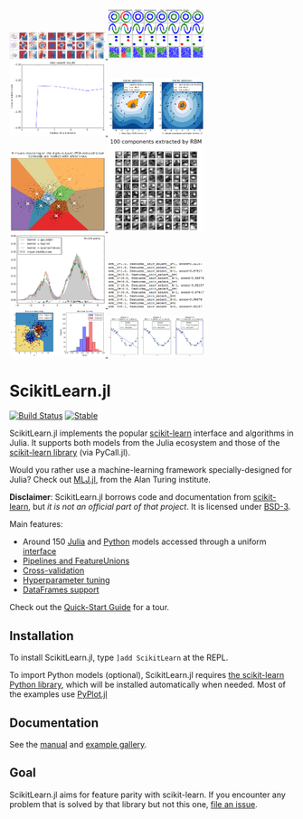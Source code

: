  <a href="./examples/Classifier_Comparison_Julia.ipynb"><img src="./docs/example_images/Classifier_Comparison_Julia.png" alt="# Classifier Comparison (Julia classifiers)" width="170"> </a>  <a href="./examples/Clustering_Comparison.ipynb"><img src="./docs/example_images/Clustering_Comparison.png" alt="# Comparing different clustering algorithms on toy datasets" width="170"> </a>  <a href="./examples/Density_Estimation_Julia.ipynb"><img src="./docs/example_images/Density_Estimation_Julia.png" alt="# Density Estimation for a mixture of Gaussians (using GaussianMixtures.jl)" width="170"> </a>  <a href="./examples/Outlier_Detection.ipynb"><img src="./docs/example_images/Outlier_Detection.png" alt="# Outlier detection with several methods" width="170"> </a>  <a href="./examples/Plot_Kmeans_Digits.ipynb"><img src="./docs/example_images/Plot_Kmeans_Digits.png" alt="# A demo of K-Means clustering on the handwritten digits data" width="170"> </a>  <a href="./examples/RBM.ipynb"><img src="./docs/example_images/RBM.png" alt="# Restricted Boltzmann Machine features for digit classification" width="170"> </a>  <a href="./examples/Simple_1D_Kernel_Density.ipynb"><img src="./docs/example_images/Simple_1D_Kernel_Density.png" alt="# Simple 1D Kernel Density Estimation" width="170"> </a>  <a href="./examples/Text_Feature_Extraction.ipynb"><img src="./docs/example_images/Text_image.png" alt="# Sample pipeline for text feature extraction and evaluation" width="170"> </a>  <a href="./examples/Two_Class_Adaboost.ipynb"><img src="./docs/example_images/Two_Class_Adaboost.png" alt="# Two Class Adaboost" width="170"> </a>  <a href="./examples/Underfitting_vs_Overfitting.ipynb"><img src="./docs/example_images/Underfitting_vs_Overfitting.png" alt="# Underfitting vs. Overfitting" width="170"> </a>

# ScikitLearn.jl
[![Build Status](https://travis-ci.org/cstjean/ScikitLearn.jl.svg?branch=master)](https://travis-ci.org/cstjean/ScikitLearn.jl)
[![Stable](https://img.shields.io/badge/docs-stable-blue.svg)](https://cstjean.github.io/ScikitLearn.jl/dev/)


ScikitLearn.jl implements the popular
[scikit-learn](http://scikit-learn.org/stable/) interface and algorithms in
Julia. It supports both models from the Julia ecosystem and those of the
[scikit-learn library](http://scikit-learn.org/stable/modules/classes.html)
(via PyCall.jl).

Would you rather use a machine-learning framework specially-designed for Julia? Check out [MLJ.jl](https://github.com/alan-turing-institute/MLJ.jl), from the Alan Turing institute.

**Disclaimer**: ScikitLearn.jl borrows code and documentation from
[scikit-learn](http://scikit-learn.org/stable/), but *it is not an official part
of that project*. It is licensed under [BSD-3](LICENSE).

Main features:

- Around 150 [Julia](https://cstjean.github.io/ScikitLearn.jl/dev/man/models/#Julia-models-1) and [Python](https://cstjean.github.io/ScikitLearn.jl/dev/man/models/#Python-models-1) models accessed through a uniform [interface](https://cstjean.github.io/ScikitLearn.jl/dev/man/api/)
- [Pipelines and FeatureUnions](https://cstjean.github.io/ScikitLearn.jl/dev/man/pipelines/)
- [Cross-validation](https://cstjean.github.io/ScikitLearn.jl/dev/man/cross_validation/)
- [Hyperparameter tuning](https://cstjean.github.io/ScikitLearn.jl/dev/man/model_selection/)
- [DataFrames support](https://cstjean.github.io/ScikitLearn.jl/dev/man/dataframes/)

Check out the [Quick-Start
Guide](https://cstjean.github.io/ScikitLearn.jl/dev/man/quickstart/) for a
tour.

## Installation

To install ScikitLearn.jl, type `]add ScikitLearn` at the REPL.

To import Python models (optional), ScikitLearn.jl requires [the scikit-learn Python library](https://cstjean.github.io/ScikitLearn.jl/dev/man/models/#Installation-and-importing-Python-models-1), which will be installed automatically when needed. Most of the examples use [PyPlot.jl](https://github.com/stevengj/PyPlot.jl)

## Documentation

See the [manual](https://cstjean.github.io/ScikitLearn.jl/dev/) and
[example gallery](docs/src/man/examples.md).

## Goal

ScikitLearn.jl aims for feature parity with scikit-learn. If you
encounter any problem that is solved by that library but not this one, [file an
issue](https://github.com/cstjean/ScikitLearn.jl/issues).
